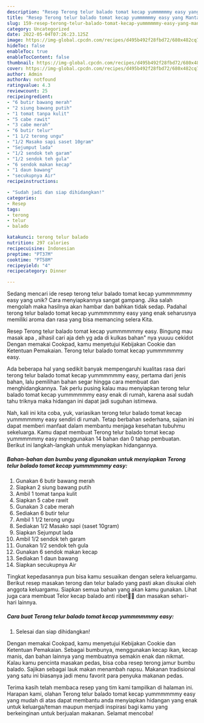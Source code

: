 ```yaml
---
description: "Resep Terong telur balado tomat kecap yummmmmmy easy yang Mantap"
title: "Resep Terong telur balado tomat kecap yummmmmmy easy yang Mantap"
slug: 159-resep-terong-telur-balado-tomat-kecap-yummmmmmy-easy-yang-mantap
category: Uncategorized
date: 2022-05-04T07:26:23.125Z
image: https://img-global.cpcdn.com/recipes/d495b492f28fbd72/680x482cq70/terong-telur-balado-tomat-kecap-yummmmmmy-easy-foto-resep-utama.jpg
hideToc: false
enableToc: true
enableTocContent: false
thumbnail: https://img-global.cpcdn.com/recipes/d495b492f28fbd72/680x482cq70/terong-telur-balado-tomat-kecap-yummmmmmy-easy-foto-resep-utama.jpg
cover: https://img-global.cpcdn.com/recipes/d495b492f28fbd72/680x482cq70/terong-telur-balado-tomat-kecap-yummmmmmy-easy-foto-resep-utama.jpg
author: Admin
authorAv: notfound
ratingvalue: 4.3
reviewcount: 25
recipeingredient:
- "6 butir bawang merah"
- "2 siung bawang putih"
- "1 tomat tanpa kulit"
- "5 cabe rawit"
- "3 cabe merah"
- "6 butir telur"
- "1 1/2 terong ungu"
- "1/2 Masako sapi saset 10gram"
- "Sejumput lada"
- "1/2 sendok teh garam"
- "1/2 sendok teh gula"
- "6 sendok makan kecap"
- "1 daun bawang"
- "secukupnya Air"
recipeinstructions:

- "Sudah jadi dan siap dihidangkan!"
categories:
- Resep
tags:
- terong
- telur
- balado

katakunci: terong telur balado 
nutrition: 297 calories
recipecuisine: Indonesian
preptime: "PT37M"
cooktime: "PT58M"
recipeyield: "4"
recipecategory: Dinner

---
```





Sedang mencari ide resep terong telur balado tomat kecap yummmmmmy easy yang unik? Cara menyiapkannya sangat gampang. Jika salah mengolah maka hasilnya akan hambar dan bahkan tidak sedap. Padahal terong telur balado tomat kecap yummmmmmy easy yang enak seharusnya memiliki aroma dan rasa yang bisa memancing selera Kita.





Resep Terong telur balado tomat kecap yummmmmmy easy. Bingung mau masak apa , alhasil cari aja deh yg ada di kulkas bahan&#34; nya yuuuu cekidot Dengan memakai Cookpad, kamu menyetujui Kebijakan Cookie dan Ketentuan Pemakaian. Terong telur balado tomat kecap yummmmmmy easy.

Ada beberapa hal yang sedikit banyak mempengaruhi kualitas rasa dari terong telur balado tomat kecap yummmmmmy easy, pertama dari jenis bahan, lalu pemilihan bahan segar hingga cara membuat dan menghidangkannya. Tak perlu pusing kalau mau menyiapkan terong telur balado tomat kecap yummmmmmy easy enak di rumah, karena asal sudah tahu triknya maka hidangan ini dapat jadi suguhan istimewa.






Nah, kali ini kita coba, yuk, variasikan terong telur balado tomat kecap yummmmmmy easy sendiri di rumah. Tetap berbahan sederhana, sajian ini dapat memberi manfaat dalam membantu menjaga kesehatan tubuhmu sekeluarga. Kamu dapat membuat Terong telur balado tomat kecap yummmmmmy easy menggunakan 14 bahan dan 0 tahap pembuatan. Berikut ini langkah-langkah untuk menyiapkan hidangannya.

<!--inarticleads1-->

##### Bahan-bahan dan bumbu yang digunakan untuk menyiapkan Terong telur balado tomat kecap yummmmmmy easy:

1. Gunakan 6 butir bawang merah
1. Siapkan 2 siung bawang putih
1. Ambil 1 tomat tanpa kulit
1. Siapkan 5 cabe rawit
1. Gunakan 3 cabe merah
1. Sediakan 6 butir telur
1. Ambil 1 1/2 terong ungu
1. Sediakan 1/2 Masako sapi (saset 10gram)
1. Siapkan Sejumput lada
1. Ambil 1/2 sendok teh garam
1. Gunakan 1/2 sendok teh gula
1. Gunakan 6 sendok makan kecap
1. Sediakan 1 daun bawang
1. Siapkan secukupnya Air


Tingkat kepedasannya pun bisa kamu sesuaikan dengan selera keluargamu. Berikut resep masakan terong dan telur balado yang pasti akan disukai oleh anggota keluargamu. Siapkan semua bahan yang akan kamu gunakan. Lihat juga cara membuat Telor kecap balado anti ribet🥚🥚 dan masakan sehari-hari lainnya. 

<!--inarticleads2-->

##### Cara buat Terong telur balado tomat kecap yummmmmmy easy:


1. Selesai dan siap dihidangkan!

Dengan memakai Cookpad, kamu menyetujui Kebijakan Cookie dan Ketentuan Pemakaian. Sebagai bumbunya, menggunakan kecap ikan, kecap manis, dan bahan lainnya yang membuatnya semakin enak dan nikmat. Kalau kamu pencinta masakan pedas, bisa coba resep terong jamur bumbu balado. Sajikan sebagai lauk makan menambah napsu. Makanan tradisional yang satu ini biasanya jadi menu favorit para penyuka makanan pedas. 

Terima kasih telah membaca resep yang tim kami tampilkan di halaman ini. Harapan kami, olahan Terong telur balado tomat kecap yummmmmmy easy yang mudah di atas dapat membantu anda menyiapkan hidangan yang enak untuk keluarga/teman maupun menjadi inspirasi bagi kamu yang berkeinginan untuk berjualan makanan. Selamat mencoba!
